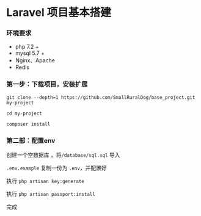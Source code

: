 # Laravel 项目基本搭建

### 环境要求
- php 7.2 +
- mysql 5.7 +
- Nginx、Apache
- Redis

### 第一步：下载项目，安装扩展
```
git clone --depth=1 https://github.com/SmallRuralDog/base_project.git my-project

cd my-project

composer install
```
### 第二部：配置env


创建一个空数据库 ，将`/database/sql.sql` 导入

`.env.example` 复制一份为 `.env`，并配置好

执行 `php artisan key:generate`


执行 `php artisan passport:install`

完成



